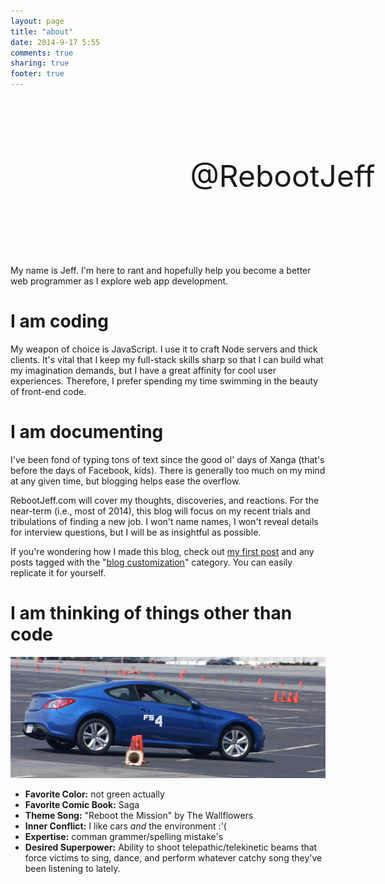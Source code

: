 ```yaml
---
layout: page
title: "about"
date: 2014-9-17 5:55
comments: true
sharing: true
footer: true
---
```


<div style="width: 650px; height: 250px; margin: auto; background-image: url('/images/about/sb_mtn_banner_portrait.jpg');">
	<div style="text-align: center; vertical-align: middle; line-height: 250px; font-size: 48px; float: right; width: 66%; height: 100%; text-shadow: 0px 0px 4px #FFFFFF, 0px 0px 4px #FFFFFF, 0px 0px 7px #FFFFFF, 0px 0px 7px #FFFFFF, 0px 0px 10px #FFFFFF, 0px 0px 10px #FFFFFF;">
		@RebootJeff
	</div>
</div>

<br/>
My name is Jeff. I'm here to rant and hopefully help you become a better web programmer as I explore web app development.

# I am coding
My weapon of choice is JavaScript. I use it to craft Node servers and thick clients. It's vital that I keep my full-stack skills sharp so that I can build what my imagination demands, but I have a great affinity for cool user experiences. Therefore, I prefer spending my time swimming in the beauty of front-end code.

# I am documenting
I've been fond of typing tons of text since the good ol' days of Xanga (that's before the days of Facebook, kids). There is generally too much on my mind at any given time, but blogging helps ease the overflow.

RebootJeff.com will cover my thoughts, discoveries, and reactions. For the near-term (i.e., most of 2014), this blog will focus on my recent trials and tribulations of finding a new job. I won't name names, I won't reveal details for interview questions, but I will be as insightful as possible.

If you're wondering how I made this blog, check out [my first post](/blog/2013/08/02/ready-set-octopress/) and any posts tagged with the "[blog customization](/blog/categories/blog-customization/)" category. You can easily replicate it for yourself.

# I am thinking of things other than code
![blue car](/images/about/autocross_sp.jpg)

- **Favorite Color:** not green actually
- **Favorite Comic Book:** Saga
- **Theme Song:** "Reboot the Mission" by The Wallflowers
- **Inner Conflict:** I like cars *and* the environment :'(
- **Expertise:** comman grammer/spelling mistake's
- **Desired Superpower:** Ability to shoot telepathic/telekinetic beams that force victims to sing, dance, and perform whatever catchy song they've been listening to lately.
